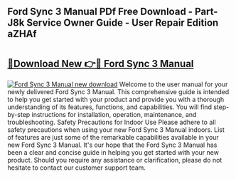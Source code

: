 ## Ford Sync 3 Manual PDf Free Download - Part-J8k Service Owner Guide - User Repair Edition aZHAf

# <h2><a href="http://bc29157.oget.top/?id=Ford+Sync+3+Manual">🔗Download New 👉🔴 Ford Sync 3 Manual</a></h2>

[![Ford Sync 3 Manual new download](https://i.imgur.com/5g1atiW.png)](http://bc29157.oget.top/?id=Ford+Sync+3+Manual)
Welcome to the user manual for your newly delivered Ford Sync 3 Manual. This comprehensive guide is intended to help you get started with your product and provide you with a thorough understanding of its features, functions, and capabilities. You will find step-by-step instructions for installation, operation, maintenance, and troubleshooting. Safety Precautions for Indoor Use Please adhere to all safety precautions when using your new Ford Sync 3 Manual indoors. List of features are just some of the remarkable capabilities available in your new Ford Sync 3 Manual. It's our hope that the Ford Sync 3 Manual has been a clear and concise guide in helping you get started with your new product. Should you require any assistance or clarification, please do not hesitate to contact our customer support team.
